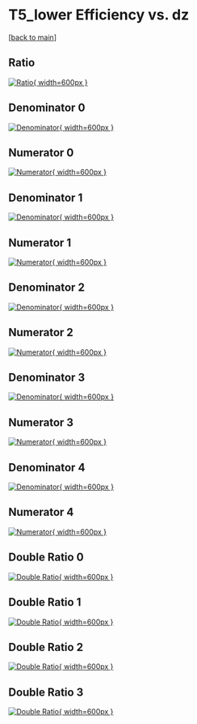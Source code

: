 # T5_lower Efficiency vs. dz

[[back to main](./)]



## Ratio

[![Ratio](../mtv/var/T5_lower_xtr_11_-1_eff_dz.png){ width=600px }](../mtv/var/T5_lower_xtr_11_-1_eff_dz.pdf)

## Denominator 0

[![Denominator](../mtv/den/T5_lower_xtr_11_-1_eff_dz_den0.png){ width=600px }](../mtv/den/T5_lower_xtr_11_-1_eff_dz_den0.pdf)

## Numerator 0

[![Numerator](../mtv/num/T5_lower_xtr_11_-1_eff_dz_num0.png){ width=600px }](../mtv/num/T5_lower_xtr_11_-1_eff_dz_num0.pdf)

## Denominator 1

[![Denominator](../mtv/den/T5_lower_xtr_11_-1_eff_dz_den1.png){ width=600px }](../mtv/den/T5_lower_xtr_11_-1_eff_dz_den1.pdf)

## Numerator 1

[![Numerator](../mtv/num/T5_lower_xtr_11_-1_eff_dz_num1.png){ width=600px }](../mtv/num/T5_lower_xtr_11_-1_eff_dz_num1.pdf)

## Denominator 2

[![Denominator](../mtv/den/T5_lower_xtr_11_-1_eff_dz_den2.png){ width=600px }](../mtv/den/T5_lower_xtr_11_-1_eff_dz_den2.pdf)

## Numerator 2

[![Numerator](../mtv/num/T5_lower_xtr_11_-1_eff_dz_num2.png){ width=600px }](../mtv/num/T5_lower_xtr_11_-1_eff_dz_num2.pdf)

## Denominator 3

[![Denominator](../mtv/den/T5_lower_xtr_11_-1_eff_dz_den3.png){ width=600px }](../mtv/den/T5_lower_xtr_11_-1_eff_dz_den3.pdf)

## Numerator 3

[![Numerator](../mtv/num/T5_lower_xtr_11_-1_eff_dz_num3.png){ width=600px }](../mtv/num/T5_lower_xtr_11_-1_eff_dz_num3.pdf)

## Denominator 4

[![Denominator](../mtv/den/T5_lower_xtr_11_-1_eff_dz_den4.png){ width=600px }](../mtv/den/T5_lower_xtr_11_-1_eff_dz_den4.pdf)

## Numerator 4

[![Numerator](../mtv/num/T5_lower_xtr_11_-1_eff_dz_num4.png){ width=600px }](../mtv/num/T5_lower_xtr_11_-1_eff_dz_num4.pdf)

## Double Ratio 0

[![Double Ratio](../mtv/ratio/T5_lower_xtr_11_-1_eff_dz_ratio0.png){ width=600px }](../mtv/ratio/T5_lower_xtr_11_-1_eff_dz_ratio0.pdf)

## Double Ratio 1

[![Double Ratio](../mtv/ratio/T5_lower_xtr_11_-1_eff_dz_ratio1.png){ width=600px }](../mtv/ratio/T5_lower_xtr_11_-1_eff_dz_ratio1.pdf)

## Double Ratio 2

[![Double Ratio](../mtv/ratio/T5_lower_xtr_11_-1_eff_dz_ratio2.png){ width=600px }](../mtv/ratio/T5_lower_xtr_11_-1_eff_dz_ratio2.pdf)

## Double Ratio 3

[![Double Ratio](../mtv/ratio/T5_lower_xtr_11_-1_eff_dz_ratio3.png){ width=600px }](../mtv/ratio/T5_lower_xtr_11_-1_eff_dz_ratio3.pdf)

